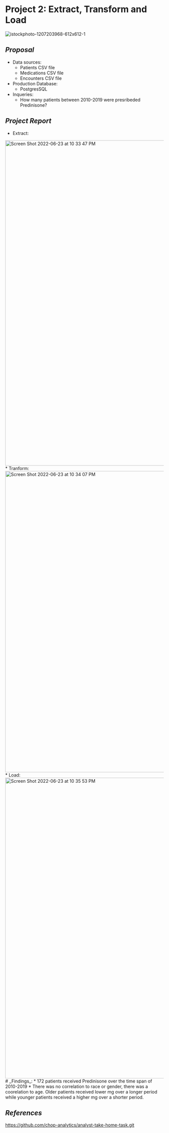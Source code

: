 # Project 2: Extract, Transform and Load
![istockphoto-1207203968-612x612-1](https://user-images.githubusercontent.com/100361900/175171555-5f389876-8ffc-4b1a-8c1f-a2a0a40a8e8f.jpg)
 ## _Proposal_
 * Data sources:
   *  Patients CSV file
   *  Medications CSV file 
   *  Encounters CSV file 
 * Production Database:
   * PostgresSQL
 * Inqueries:
   *  How many patients between 2010-2019 were presribeded Predinisone?
## _Project Report_
 * Extract:
 <img width="1030" alt="Screen Shot 2022-06-23 at 10 33 47 PM" src="https://user-images.githubusercontent.com/100361900/175453462-c31abf7e-659e-4ca8-b31c-e4a7f33da2f6.png">
 * Tranform:<img width="954" alt="Screen Shot 2022-06-23 at 10 34 07 PM" src="https://user-images.githubusercontent.com/100361900/175453662-27bf0b73-553c-4fb4-9986-f2e281960ea0.png">
 * Load:<img width="952" alt="Screen Shot 2022-06-23 at 10 35 53 PM" src="https://user-images.githubusercontent.com/100361900/175453794-b7a32de0-d078-484e-a312-358c5c71035e.png">
  # _Findings_:
   *  172 patients received Predinisone over the time span of 2010-2019
   *  There was no correlation to race or gender, there was a coorelation to age.  Older patients received lower mg over a longer period while younger patients received a higher mg over a shorter period.

## _References_
https://github.com/chop-analytics/analyst-take-home-task.git
